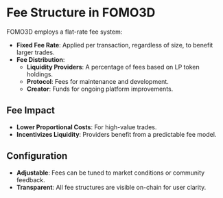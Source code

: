 # Fee Structure in FOMO3D

FOMO3D employs a flat-rate fee system:

- **Fixed Fee Rate**: Applied per transaction, regardless of size, to benefit larger trades.
- **Fee Distribution**:
  - **Liquidity Providers**: A percentage of fees based on LP token holdings.
  - **Protocol**: Fees for maintenance and development.
  - **Creator**: Funds for ongoing platform improvements.

## Fee Impact

- **Lower Proportional Costs**: For high-value trades.
- **Incentivizes Liquidity**: Providers benefit from a predictable fee model.

## Configuration

- **Adjustable**: Fees can be tuned to market conditions or community feedback.
- **Transparent**: All fee structures are visible on-chain for user clarity.